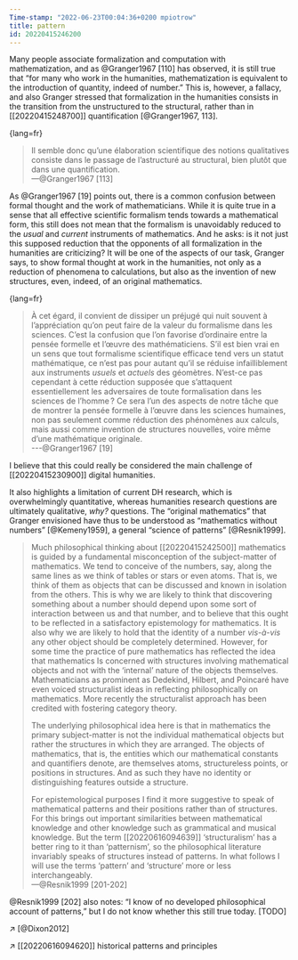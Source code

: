 ```yaml
---
Time-stamp: "2022-06-23T00:04:36+0200 mpiotrow"
title: pattern
id: 20220415246200
---
```


Many people associate formalization and computation with mathematization, and as @Granger1967 [110] has observed, it is still true that “for many who work in the humanities, mathematization is equivalent to the introduction of quantity, indeed of number.”  This is, however, a fallacy, and also Granger stressed that formalization in the humanities consists in the transition from the unstructured to the structural, rather than in [[20220415248700]] quantification [@Granger1967, 113].

{lang=fr}
> Il semble donc qu’une élaboration scientifique des notions qualitatives consiste dans le passage de l’astructuré au structural, bien plutôt que dans une quantification.  
—@Granger1967 [113]

As @Granger1967 [19] points out, there is a common confusion between formal thought and the work of mathematicians.  While it is quite true in a sense that all effective scientific formalism tends towards a mathematical form, this still does not mean that the formalism is unavoidably reduced to the *usual* and *current* instruments of mathematics.  And he asks: is it not just this supposed reduction that the opponents of all formalization in the humanities are criticizing?  It will be one of the aspects of our task, Granger says, to show formal thought at work in the humanities, not only as a reduction of phenomena to calculations, but also as the invention of new structures, even, indeed, of an original mathematics.

{lang=fr}
> À cet égard, il convient de dissiper un préjugé qui nuit souvent à l’appréciation qu’on peut faire de la valeur du formalisme dans les sciences. C’est la confusion que l’on favorise d’ordinaire entre la pensée formelle et l’œuvre des mathématiciens. S’il est bien vrai en un sens que tout formalisme scientifique efficace tend vers un statut mathématique, ce n’est pas pour autant qu’il se réduise infailliblement aux instruments *usuels* et *actuels* des géomètres. N’est-ce pas cependant à cette réduction supposée que s’attaquent essentiellement les adversaires de toute formalisation dans les sciences de l’homme ? Ce sera l’un des aspects de notre tâche que de montrer la pensée formelle à l’œuvre dans les sciences humaines, non pas seulement comme réduction des phénomènes aux calculs, mais aussi comme invention de structures nouvelles, voire même d’une mathématique originale.  
---@Granger1967 [19]

I believe that this could really be considered the main challenge of [[20220415230900]] digital humanities.

It also highlights a limitation of current DH research, which is overwhelmingly quantitative, whereas humanities research questions are ultimately qualitative, *why?* questions.  The “original mathematics” that Granger envisioned have thus to be understood as “mathematics without numbers” [@Kemeny1959], a general “science of patterns” [@Resnik1999].

> Much philosophical thinking about [[20220415242500]] mathematics is guided by a fundamental misconception of the subject-matter of mathematics.  We tend to conceive of the numbers, say, along the same lines as we think of tables or stars or even atoms.  That is, we think of them as objects that can be discussed and known in isolation from the others.  This is why we are likely to think that discovering something about a number should depend upon some sort of interaction between us and that number, and to believe that this ought to be reflected in a satisfactory epistemology for mathematics.  It is also why we are likely to hold that the identity of a number *vis-à-vis* any other object should be completely determined.  However, for some time the practice of pure mathematics has reflected the idea that mathematics Is concerned with structures involving mathematical objects and not with the ‘internal’ nature of the objects themselves.  Mathematicians as prominent as Dedekind, Hilbert, and Poincaré have even voiced structuralist ideas in reflecting philosophically on mathematics.  More recently the structuralist approach has been credited with fostering category theory.
>
> The underlying philosophical idea here is that in mathematics the primary subject-matter is not the individual mathematical objects but rather the structures in which they are arranged. The objects of mathematics, that is, the entities which our mathematical constants and quantifiers denote, are themselves atoms, structureless points, or positions in structures.  And as such they have no identity or distinguishing features outside a structure.
>
> For epistemological purposes I find it more suggestive to speak of mathematical patterns and their positions rather than of structures.  For this brings out important similarities between mathematical knowledge and other knowledge such as grammatical and musical knowledge.  But the term [[20220616094639]] ‘structuralism’ has a better ring to it than ‘patternism’, so the philosophical literature invariably speaks of structures instead of patterns. In what follows I will use the terms ‘pattern’ and ‘structure’ more or less interchangeably.  
—@Resnik1999 [201-202]

@Resnik1999 [202] also notes: “I know of no developed philosophical account of patterns,” but I do not know whether this still true today.  [TODO]

↗ [@Dixon2012]

↗ [[20220616094620]] historical patterns and principles
